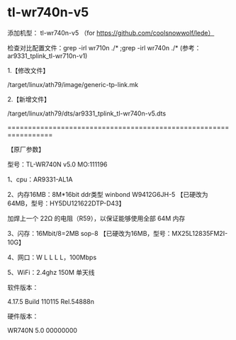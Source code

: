 # tl-wr740n-v5
添加机型：
tl-wr740n-v5
（for https://github.com/coolsnowwolf/lede）

检查对比配置文件：grep -irl wr710n ./* ;grep -irl wr740n ./* (参考：ar9331_tplink_tl-wr710n-v1)

1.【修改文件】

/target/linux/ath79/image/generic-tp-link.mk

2.【新增文件】

/target/linux/ath79/dts/ar9331_tplink_tl-wr740n-v5.dts

=================================================================

【原厂参数】

型号：TL-WR740N v5.0  MO:111196

1、cpu：AR9331-AL1A

2、内存16MB：8M*16bit ddr类型 winbond  W9412G6JH-5 【已硬改为64MB，型号：HY5DU121622DTP-D43】

加焊上一个 22Ω 的电阻（R59），以保证能够使用全部 64M 内存

3、闪存：16Mbit/8=2MB sop-8 【已硬改为16MB，型号：MX25L12835FM2I-10G】

4、网口：W L L L L，100Mbps

5、WiFi：2.4ghz 150M 单天线


软件版本：  

4.17.5 Build 110115 Rel.54888n

硬件版本：     

WR740N 5.0 00000000

